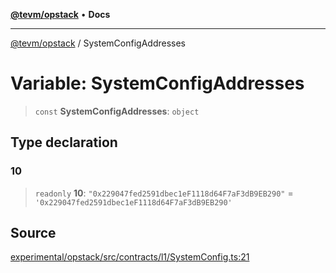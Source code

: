[**@tevm/opstack**](../README.md) • **Docs**

***

[@tevm/opstack](../globals.md) / SystemConfigAddresses

# Variable: SystemConfigAddresses

> `const` **SystemConfigAddresses**: `object`

## Type declaration

### 10

> `readonly` **10**: `"0x229047fed2591dbec1eF1118d64F7aF3dB9EB290"` = `'0x229047fed2591dbec1eF1118d64F7aF3dB9EB290'`

## Source

[experimental/opstack/src/contracts/l1/SystemConfig.ts:21](https://github.com/evmts/tevm-monorepo/blob/main/experimental/opstack/src/contracts/l1/SystemConfig.ts#L21)
